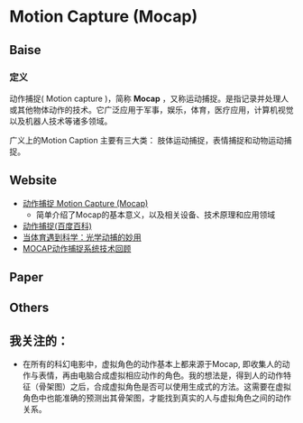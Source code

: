 # Motion Capture (Mocap)


## Baise
### 定义

动作捕捉( Motion capture )，简称 **Mocap** ，又称运动捕捉。是指记录并处理人或其他物体动作的技术。它广泛应用于军事，娱乐，体育，医疗应用，计算机视觉以及机器人技术等诸多领域。

广义上的Motion Caption 主要有三大类： 肢体运动捕捉，表情捕捉和动物运动捕捉。

## Website
- [动作捕捉 Motion Capture (Mocap)](https://www.jianshu.com/p/5b35493c386f)
	- 简单介绍了Mocap的基本意义，以及相关设备、技术原理和应用领域
- [动作捕捉(百度百科)](https://baike.baidu.com/item/%E5%8A%A8%E4%BD%9C%E6%8D%95%E6%8D%89/7715478?fr=aladdin)
- [当体育遇到科学：光学动捕的妙用](https://baike.baidu.com/tashuo/browse/content?id=06a4e94ff9394d81ede8840e&lemmaId=22040390&fr=qingtian)
- [MOCAP动作捕捉系统技术回顾](https://zhuanlan.zhihu.com/p/37415840)

## Paper

## Others


## 我关注的：

- 在所有的科幻电影中，虚拟角色的动作基本上都来源于Mocap, 即收集人的动作与表情，再由电脑合成虚拟相应动作的角色。我的想法是，得到人的动作特征（骨架图）之后，合成虚拟角色是否可以使用生成式的方法。这需要在虚拟角色中也能准确的预测出其骨架图，才能找到真实的人与虚拟角色之间的动作关系。

